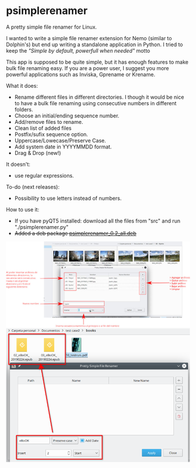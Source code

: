 # psimplerenamer
A pretty simple file renamer for Linux.

I wanted to write a simple file renamer extension for Nemo (similar to Dolphin's) but end up writing a standalone application in Python.
I tried to keep the <i>"Simple by default, powerfull when needed"</i> motto

This app is supposed to be quite simple, but it has enough features to make bulk file renaming easy.
If you are a power user, I suggest you more powerful applications such as Inviska, Gprename or Krename.

What it does:
- Rename different files in different directories. I though it would be nice to have a bulk file renaming using consecutive numbers in different folders.
- Choose an initial/ending sequence number.
- Add/remove files to rename.
- Clean list of added files
- Postfix/sufix sequence option.
- Uppercase/Lowecase/Preserve Case.
- Add system date in YYYYMMDD format.
- Drag & Drop (new!)

It doesn't:
- use regular expressions. 

To-do (next releases):
- Possibility to use letters instead of numbers.

How to use it:
- If you have pyQT5 installed: download all the files from "src" and run "./psimplerenamer.py"
- ~~Added a deb package <a href='binary/psimplerenamer_0.2_all.deb'>psimplerenamer_0.2_all.deb</a>~~

<img src="explanation.png">
<img src="result.png">
